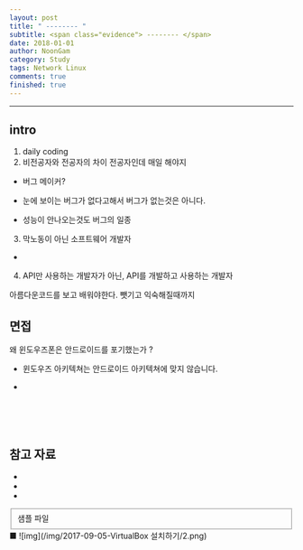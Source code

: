 ```yaml
---
layout: post
title: " -------- "
subtitle: <span class="evidence"> -------- </span>
date: 2018-01-01
author: NoonGam
category: Study
tags: Network Linux
comments: true
finished: true
---
```


---

## intro

1. daily coding
2. 비전공자와 전공자의 차이
전공자인데 매일 해야지

- 버그 메이커?


- 눈에 보이는 버그가 없다고해서 버그가 없는것은 아니다. 
- 성능이 안나오는것도 버그의 일종


3. 막노동이 아닌 소프트웨어 개발자
-

4. API만 사용하는 개발자가 아닌, API를 개발하고 사용하는 개발자

아름다운코드를 보고 배워야한다.
뺏기고 익숙해질때까지



## 면접

왜 윈도우즈폰은 안드로이드를 포기했는가 ?
- 윈도우즈 아키텍쳐는 안드로이드 아키텍쳐에 맞지 않습니다.


-





<br><br><br>

## 참고 자료
*
*
*
<fieldset id="gpg-fieldset">
 샘플 파일
</fieldset>
■
![img](/img/2017-09-05-VirtualBox 설치하기/2.png)

